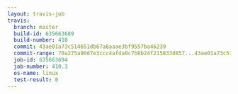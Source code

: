 ```yaml
---
layout: travis-job
travis:
  branch: master
  build-id: 635663689
  build-number: 410
  commit: 43ae01a73c514651db67a6aaae3bf9557ba46239
  commit-range: 70a275a90d7e3ccc4afda0c7b8b24f215833d857...43ae01a73c514651db67a6aaae3bf9557ba46239
  job-id: 635663694
  job-number: 410.3
  os-name: linux
  test-result: 0
---
```

